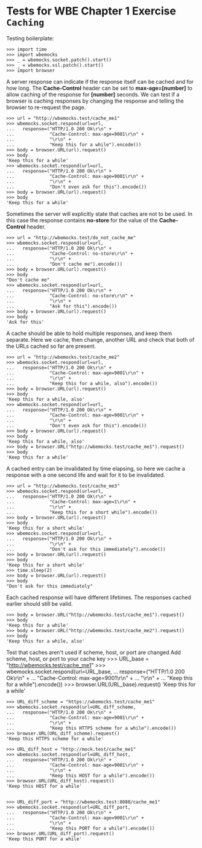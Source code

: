 Tests for WBE Chapter 1 Exercise `Caching`
==========================================

Testing boilerplate:

    >>> import time
    >>> import wbemocks
    >>> _ = wbemocks.socket.patch().start()
    >>> _ = wbemocks.ssl.patch().start()
    >>> import browser

A server response can indicate if the response itself can be cached and for how 
  long.
The __Cache-Control__ header can be set to __max-age=[number]__ to allow caching of
  the response for __[number]__ seconds.
We can test if a browser is caching responses by changing the response and 
  telling the browser to re-request the page.

    >>> url = "http://wbemocks.test/cache_me1"
    >>> wbemocks.socket.respond(url=url, 
    ...   response=("HTTP/1.0 200 Ok\r\n" +
    ...             "Cache-Control: max-age=9001\r\n" +
    ...             "\r\n" +
    ...             "Keep this for a while").encode())
    >>> body = browser.URL(url).request()
    >>> body
    'Keep this for a while'
    >>> wbemocks.socket.respond(url=url, 
    ...   response=("HTTP/1.0 200 Ok\r\n" +
    ...             "Cache-Control: max-age=9001\r\n" +
    ...             "\r\n" +
    ...             "Don't even ask for this").encode())
    >>> body = browser.URL(url).request()
    >>> body
    'Keep this for a while'

Sometimes the server will explicitly state that caches are not to be used.
In this case the response contains __no-store__ for the value of the 
  __Cache-Control__ header.

    >>> url = "http://wbemocks.test/do_not_cache_me"
    >>> wbemocks.socket.respond(url=url, 
    ...   response=("HTTP/1.0 200 Ok\r\n" +
    ...             "Cache-Control: no-store\r\n" +
    ...             "\r\n" +
    ...             "Don't cache me").encode())
    >>> body = browser.URL(url).request()
    >>> body
    "Don't cache me"
    >>> wbemocks.socket.respond(url=url, 
    ...   response=("HTTP/1.0 200 Ok\r\n" +
    ...             "Cache-Control: no-store\r\n" +
    ...             "\r\n" +
    ...             "Ask for this").encode())
    >>> body = browser.URL(url).request()
    >>> body
    'Ask for this'
    
A cache should be able to hold multiple responses, and keep them separate.
Here we cache, then change, another URL and check that both of the URLs cached
  so far are present.

    >>> url = "http://wbemocks.test/cache_me2"
    >>> wbemocks.socket.respond(url=url, 
    ...   response=("HTTP/1.0 200 Ok\r\n" +
    ...             "Cache-Control: max-age=9001\r\n" + 
    ...             "\r\n" +
    ...             "Keep this for a while, also").encode())
    >>> body = browser.URL(url).request()
    >>> body
    'Keep this for a while, also'
    >>> wbemocks.socket.respond(url=url, 
    ...   response=("HTTP/1.0 200 Ok\r\n" +
    ...             "Cache-Control: max-age=9001\r\n" +
    ...             "\r\n" +
    ...             "Don't even ask for this").encode())
    >>> body = browser.URL(url).request()
    >>> body
    'Keep this for a while, also'
    >>> body = browser.URL("http://wbemocks.test/cache_me1").request()
    >>> body
    'Keep this for a while'
    
A cached entry can be invalidated by time elapsing, so here we cache a response
  with a one second life and wait for it to be invalidated.

    >>> url = "http://wbemocks.test/cache_me3"
    >>> wbemocks.socket.respond(url=url, 
    ...   response=("HTTP/1.0 200 Ok\r\n" +
    ...             "Cache-Control: max-age=1\r\n" + 
    ...             "\r\n" +
    ...             "Keep this for a short while").encode())
    >>> body = browser.URL(url).request()
    >>> body
    'Keep this for a short while'
    >>> wbemocks.socket.respond(url=url, 
    ...   response=("HTTP/1.0 200 Ok\r\n" +
    ...             "\r\n" +
    ...             "Don't ask for this immediately").encode())
    >>> body = browser.URL(url).request()
    >>> body
    'Keep this for a short while'
    >>> time.sleep(2)
    >>> body = browser.URL(url).request()
    >>> body
    "Don't ask for this immediately"

Each cached response will have different lifetimes.
The responses cached earlier should still be valid.

    >>> body = browser.URL("http://wbemocks.test/cache_me1").request()
    >>> body
    'Keep this for a while'
    >>> body = browser.URL("http://wbemocks.test/cache_me2").request()
    >>> body
    'Keep this for a while, also'
    
    
 Test that caches aren't used if scheme, host, or port are changed
 Add scheme, host, or port to your cache key
    >>> URL_base = "http://wbemocks.test/cache_me1"
    >>> wbemocks.socket.respond(url=URL_base,
    ...   response=("HTTP/1.0 200 Ok\r\n" +
    ...             "Cache-Control: max-age=9001\r\n" +
    ...             "\r\n" +
    ...             "Keep this for a while").encode())
    >>> browser.URL(URL_base).request()
    'Keep this for a while'

    >>> URL_diff_scheme = "https://wbemocks.test/cache_me1"
    >>> wbemocks.socket.respond(url=URL_diff_scheme, 
    ...   response=("HTTP/1.0 200 Ok\r\n" +
    ...             "Cache-Control: max-age=9001\r\n" +
    ...             "\r\n" +
    ...             "Keep this HTTPS scheme for a while").encode())
    >>> browser.URL(URL_diff_scheme).request()
    'Keep this HTTPS scheme for a while'

    >>> URL_diff_host = "http://mock.test/cache_me1"
    >>> wbemocks.socket.respond(url=URL_diff_host, 
    ...   response=("HTTP/1.0 200 Ok\r\n" +
    ...             "Cache-Control: max-age=9001\r\n" +
    ...             "\r\n" +
    ...             "Keep this HOST for a while").encode())
    >>> browser.URL(URL_diff_host).request()
    'Keep this HOST for a while'
    
    
    >>> URL_diff_port = "http://wbemocks.test:8080/cache_me1"
    >>> wbemocks.socket.respond(url=URL_diff_port, 
    ...   response=("HTTP/1.0 200 Ok\r\n" +
    ...             "Cache-Control: max-age=9001\r\n" +
    ...             "\r\n" +
    ...             "Keep this PORT for a while").encode())
    >>> browser.URL(URL_diff_port).request()
    'Keep this PORT for a while'
